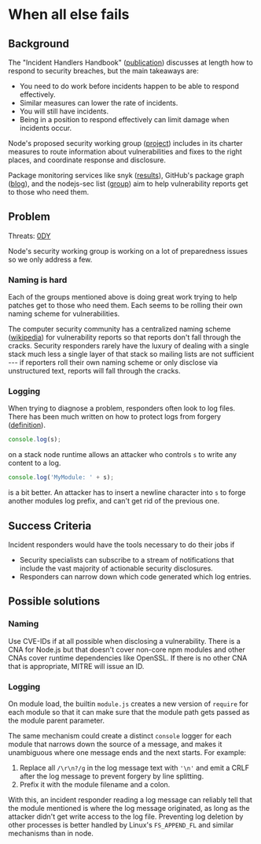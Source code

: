 # When all else fails

## Background

The "Incident Handlers Handbook" ([publication][SANS]) discusses at
length how to respond to security breaches, but the main takeaways
are:

*  You need to do work before incidents happen to be able to
   respond effectively.
*  Similar measures can lower the rate of incidents.
*  You will still have incidents.
*  Being in a position to respond effectively can limit damage when
   incidents occur.

Node's proposed security working group ([project][security-wg])
includes in its charter measures to route information about
vulnerabilities and fixes to the right places, and coordinate response
and disclosure.

Package monitoring services like snyk ([results][snyk]), GitHub's
package graph ([blog][github graph]), and the nodejs-sec list
([group][nodejs-sec]) aim to help vulnerability reports get to those
who need them.


## Problem

Threats: [0DY][]

Node's security working group is working on a lot of preparedness
issues so we only address a few.

### Naming is hard

Each of the groups mentioned above is doing great work trying to help
patches get to those who need them.  Each seems to be rolling their own
naming scheme for vulnerabilities.

The computer security community has a centralized naming scheme
([wikipedia][CVE-IDs]) for vulnerability reports so that reports don't
fall through the cracks.  Security responders rarely have the luxury
of dealing with a single stack much less a single layer of that stack
so mailing lists are not sufficient --- if reporters roll their own
naming scheme or only disclose via unstructured text, reports will
fall through the cracks.

### Logging

When trying to diagnose a problem, responders often look to log files.
There has been much written on how to protect logs from forgery
([definition][log injection]).

```js
console.log(s);
```

on a stack node runtime allows an attacker who controls `s` to write
any content to a log.

```js
console.log('MyModule: ' + s);
```

is a bit better.  An attacker has to insert a newline character into
`s` to forge another modules log prefix, and can't get rid of the
previous one.


## Success Criteria

Incident responders would have the tools necessary to do their jobs if

*  Security specialists can subscribe to a stream of notifications
   that include the vast majority of actionable security disclosures.
*  Responders can narrow down which code generated which log entries.


## Possible solutions

### Naming

Use CVE-IDs if at all possible when disclosing a vulnerability.  There
is a CNA for Node.js but that doesn't cover non-core npm modules and
other CNAs cover runtime dependencies like OpenSSL.  If there is no
other CNA that is appropriate, MITRE will issue an ID.

### Logging

On module load, the builtin `module.js` creates a new version of
`require` for each module so that it can make sure that the module path
gets passed as the module parent parameter.

The same mechanism could create a distinct `console` logger for each
module that narrows down the source of a message, and makes it
unambiguous where one message ends and the next starts.  For example:

1. Replace all `/\r\n?/g` in the log message text with `'\n'`
   and emit a CRLF after the log message to prevent forgery by
   line splitting.
2. Prefix it with the module filename and a colon.

With this, an incident responder reading a log message can reliably
tell that the module mentioned is where the log message originated, as
long as the attacker didn't get write access to the log file.
Preventing log deletion by other processes is better handled by
Linux's `FS_APPEND_FL` and similar mechanisms than in node.


[snyk]: https://snyk.io/vuln?packageManager=npm
[github graph]: https://github.com/blog/2447-a-more-connected-universe
[nodejs-sec]: https://groups.google.com/group/nodejs-sec
[CVE-IDs]: https://en.wikipedia.org/wiki/Common_Vulnerabilities_and_Exposures#CVE_identifiers
[log injection]: https://www.owasp.org/index.php/Log_Injection
[0DY]: ../chapter-1/threats.md
[SANS]: https://www.sans.org/reading-room/whitepapers/incident/incident-handlers-handbook-33901
[security-wg]: https://github.com/nodejs/security-wg
